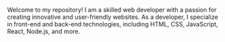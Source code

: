 Welcome to my repository! 
I am a skilled web developer with a passion for creating innovative and user-friendly websites. 
As a developer, I specialize in front-end and back-end technologies, including HTML, CSS, JavaScript, React, Node.js, and more.
